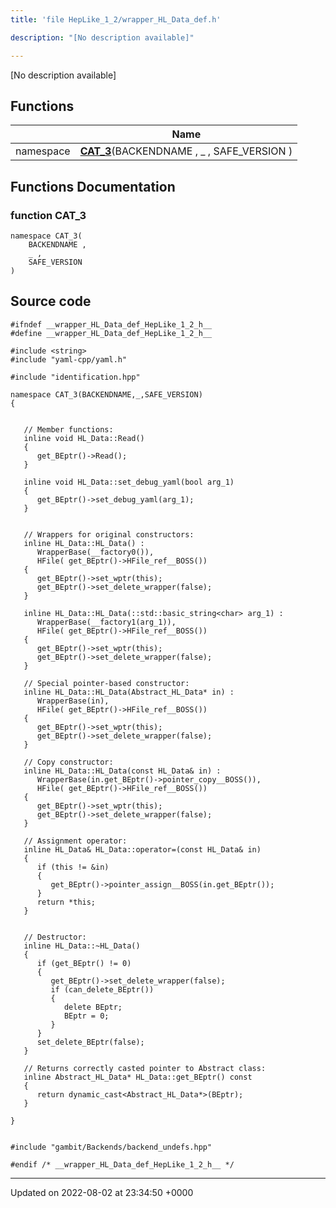 ```yaml
---
title: 'file HepLike_1_2/wrapper_HL_Data_def.h'

description: "[No description available]"

---
```







[No description available]

## Functions

|                | Name           |
| -------------- | -------------- |
| namespace | **[CAT_3](/documentation/code/gambit_sphinx/files/wrapper__hl__data__def_8h/#function-cat-3)**(BACKENDNAME , _ , SAFE_VERSION ) |


## Functions Documentation

### function CAT_3

```
namespace CAT_3(
    BACKENDNAME ,
    _ ,
    SAFE_VERSION 
)
```




## Source code

```
#ifndef __wrapper_HL_Data_def_HepLike_1_2_h__
#define __wrapper_HL_Data_def_HepLike_1_2_h__

#include <string>
#include "yaml-cpp/yaml.h"

#include "identification.hpp"

namespace CAT_3(BACKENDNAME,_,SAFE_VERSION)
{
   
   
   // Member functions: 
   inline void HL_Data::Read()
   {
      get_BEptr()->Read();
   }
   
   inline void HL_Data::set_debug_yaml(bool arg_1)
   {
      get_BEptr()->set_debug_yaml(arg_1);
   }
   
   
   // Wrappers for original constructors: 
   inline HL_Data::HL_Data() :
      WrapperBase(__factory0()),
      HFile( get_BEptr()->HFile_ref__BOSS())
   {
      get_BEptr()->set_wptr(this);
      get_BEptr()->set_delete_wrapper(false);
   }
   
   inline HL_Data::HL_Data(::std::basic_string<char> arg_1) :
      WrapperBase(__factory1(arg_1)),
      HFile( get_BEptr()->HFile_ref__BOSS())
   {
      get_BEptr()->set_wptr(this);
      get_BEptr()->set_delete_wrapper(false);
   }
   
   // Special pointer-based constructor: 
   inline HL_Data::HL_Data(Abstract_HL_Data* in) :
      WrapperBase(in),
      HFile( get_BEptr()->HFile_ref__BOSS())
   {
      get_BEptr()->set_wptr(this);
      get_BEptr()->set_delete_wrapper(false);
   }
   
   // Copy constructor: 
   inline HL_Data::HL_Data(const HL_Data& in) :
      WrapperBase(in.get_BEptr()->pointer_copy__BOSS()),
      HFile( get_BEptr()->HFile_ref__BOSS())
   {
      get_BEptr()->set_wptr(this);
      get_BEptr()->set_delete_wrapper(false);
   }
   
   // Assignment operator: 
   inline HL_Data& HL_Data::operator=(const HL_Data& in)
   {
      if (this != &in)
      {
         get_BEptr()->pointer_assign__BOSS(in.get_BEptr());
      }
      return *this;
   }
   
   
   // Destructor: 
   inline HL_Data::~HL_Data()
   {
      if (get_BEptr() != 0)
      {
         get_BEptr()->set_delete_wrapper(false);
         if (can_delete_BEptr())
         {
            delete BEptr;
            BEptr = 0;
         }
      }
      set_delete_BEptr(false);
   }
   
   // Returns correctly casted pointer to Abstract class: 
   inline Abstract_HL_Data* HL_Data::get_BEptr() const
   {
      return dynamic_cast<Abstract_HL_Data*>(BEptr);
   }
   
}


#include "gambit/Backends/backend_undefs.hpp"

#endif /* __wrapper_HL_Data_def_HepLike_1_2_h__ */
```


-------------------------------

Updated on 2022-08-02 at 23:34:50 +0000
